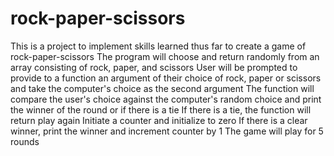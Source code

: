 # rock-paper-scissors
This is a project to implement skills learned thus far to create a game of rock-paper-scissors
The program will choose and return randomly from an array consisting of rock, paper, and scissors
User will be prompted to provide to a function an argument of their choice of rock, paper or scissors and take the computer's choice as the second argument
The function will compare the user's choice against the computer's random choice and print the winner of the round or if there is a tie
If there is a tie, the function will return play again 
Initiate a counter and initialize to zero
If there is a clear winner, print the winner and increment counter by 1 
The game will play for 5 rounds



